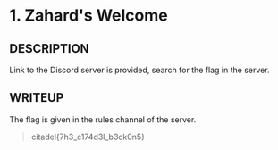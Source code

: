 # 1. Zahard's Welcome
  
  ## DESCRIPTION
  Link to the Discord server is provided, search for the flag in the server.
  ## WRITEUP
  The flag is given in the rules channel of the server.
 >citadel{7h3_c174d3l_b3ck0n5}